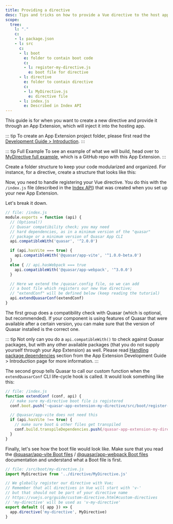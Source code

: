 ```yaml
---
title: Providing a directive
desc: Tips and tricks on how to provide a Vue directive to the host app of a Quasar App Extension.
scope:
  tree:
    l: "."
    c:
    - l: package.json
    - l: src
      c:
      - l: boot
        e: folder to contain boot code
        c:
        - l: register-my-directive.js
          e: boot file for directive
      - l: directive
        e: folder to contain directive
        c:
        - l: MyDirective.js
          e: directive file
      - l: index.js
        e: Described in Index API
---
```


This guide is for when you want to create a new directive and provide it through an App Extension, which will inject it into the hosting app.

::: tip
To create an App Extension project folder, please first read the [Development Guide > Introduction](/app-extensions/development-guide/introduction).
:::

::: tip Full Example
To see an example of what we will build, head over to [MyDirective full example](https://github.com/quasarframework/app-extension-examples/tree/v2/my-directive), which is a GitHub repo with this App Extension.
:::

Create a folder structure to keep your code modularized and organized. For instance, for a directive, create a structure that looks like this:

<doc-tree :def="scope.tree" />

Now, you need to handle registering your Vue directive. You do this with the `/index.js` file (described in the [Index API](/app-extensions/development-guide/index-api)) that was created when you set up your new App Extension.

Let's break it down.

```js
// file: /index.js
module.exports = function (api) {
  // (Optional!)
  // Quasar compatibility check; you may need
  // hard dependencies, as in a minimum version of the "quasar"
  // package or a minimum version of Quasar App CLI
  api.compatibleWith('quasar', '^2.0.0')

  if (api.hasVite === true) {
    api.compatibleWith('@quasar/app-vite', '^1.0.0-beta.0')
  }
  else { // api.hasWebpack === true
    api.compatibleWith('@quasar/app-webpack', '^3.0.0')
  }

  // Here we extend the /quasar.config file, so we can add
  // a boot file which registers our new Vue directive;
  // "extendConf" will be defined below (keep reading the tutorial)
  api.extendQuasarConf(extendConf)
}
```

The first group does a compatibility check with Quasar (which is optional, but recommended). If your component is using features of Quasar that were available after a certain version, you can make sure that the version of Quasar installed is the correct one.

::: tip
Not only can you do a `api.compatibleWith()` to check against Quasar packages, but with any other available packages (that you do not supply yourself through your App Extension) as well. Please read [Handling package dependencies](/app-extensions/development-guide/introduction#handling-package-dependencies) section from the App Extension Development Guide > Introduction page for more information.
:::

The second group tells Quasar to call our custom function when the `extendQuasarConf` CLI life-cycle hook is called. It would look something like this:

```js
// file: /index.js
function extendConf (conf, api) {
  // make sure my-directive boot file is registered
  conf.boot.push('~quasar-app-extension-my-directive/src/boot/register-my-directive.js')

  // @quasar/app-vite does not need this
  if (api.hasVite !== true) {
    // make sure boot & other files get transpiled
    conf.build.transpileDependencies.push(/quasar-app-extension-my-directive[\\/]src/)
  }
}
```

Finally, let's see how the boot file would look like. Make sure that you read the [@quasar/app-vite Boot files](/quasar-cli-vite/boot-files) / [@quasar/app-webpack Boot files](/quasar-cli-webpack/boot-files) documentation and understand what a Boot file is first.

```js
// file: /src/boot/my-directive.js
import MyDirective from '../directive/MyDirective.js'

// We globally register our directive with Vue;
// Remember that all directives in Vue will start with 'v-'
// but that should not be part of your directive name
// https://vuejs.org/guide/custom-directive.html#custom-directives
// 'my-directive' will be used as 'v-my-directive'
export default ({ app }) => {
  app.directive('my-directive', MyDirective)
}
```
